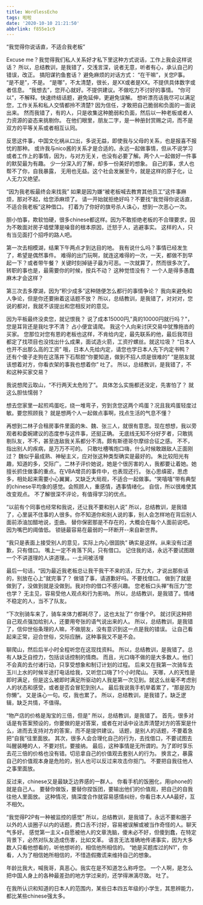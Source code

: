 ```yaml
---
title: WordlessEcho
tags: 啦啦
date: '2020-10-10 21:21:50'
abbrlink: f855e1c9
---
```

“我觉得你说话直，不适合我老板”
<!--more-->
Excuse me？我觉得我们私人关系好才私下里这种方式说话，工作上我会这样说话？
所以，总结教训，是我错了，交浅言深，说者无意，听者有心，承认自己的错误，改正。
搞阳谋钓鱼套话？
避免麻烦的对话方式：
“在干嘛”，关您P事。
“是不是”，不是。
“是哪”，不太清楚，很长，是XX或者是XX。不提供具体数字或者信息。
“我想去”，您开心就好。不提供建议。不做吃力不讨好的事情。
“你可以”，不解释。快速终结话题，避免延伸，更避免误解。
想听漂亮话我尽可以满足您，工作关系和私人交情都拎不清楚?
因为信任，才敢把自己脆弱和负面的一面说出来。
然而我错了，有的人，只是收集这种脆弱和负面，然后以一种老板或者人力资源的姿态来挑剔你。
在他们眼里，朋友二字，是一种册封赏赐之词，而不是双方的平等关系或者相互认同。

反思这件事，中国文化祸从口出，多说无益，即使我与父母的关系，也是报喜不报忧的那种。
或许我与nico酱的关系才是合适的。永远一起做事情，但从不说学习或者工作上的事情，因为，与对方无关，也没有必要了解。两个人一起做好一件事的默契最为有趣。
少一分深入的了解，却多一份美好的想象。
自己的事，求人也帮不了你，自我暴露， 无用也无益。这个社会发展至今，就是这样的原子化，让人无力又绝望。

“因为我老板最终会来找我”
如果是因为嫌“被老板喊去教育其他员工”这件事麻烦，那对不起，给您添麻烦了。
请一开始就拒绝好吗？不要找“我觉得你说话直，不适合我老板”这种借口。
打着为了你好的旗号杀人诛心，想到一次恶心一次。

胆小怕事，欺软怕硬，很多chinese都这样。因为不敢拒绝老板的不合理要求，因为不敢面对房子墙壁薄是噪音的根本原因，迁怒于人，逃避事实。
这样的人，只有当见面打个招呼的路人吧。

第一次去相模湖，结果下午两点才到达目的地。
我有说什么吗？事情已经发生了，希望是偶然事件。
难得的出门玩啊，就连这难得的一次，一天，都做不到早起一下？或者带午餐？
关键时刻掉链子最为可恶。一次就算了，然而很多次了。转职的事也是，最需要你的时候，按兵不动？
这种觉悟没有？
一个人是得多愚蠢麻木才会这样？

第三次去多摩湖，因为“积少成多”这种随便怎么都行的事情争论？
我向来避免和人争论，但是你还要揪着这话题不放？
所以，总结教训，是我错了，对对对，您说的都对，我就不该提出和您相反对的意见。

因为平板最终没卖您，就记恨我？
说了成本15000円,"真的10000円就行吗？"，您是耳背还是我吐字不清？
占小便宜请爬。
我这个人向来讨厌交易中犹豫拖沓的买家。
您那位对您有恩的老板也这样，不肯给内定，最先联系的他，最后我项目都定了找项目也没找出什么成果，面试造火箭，工资拧螺丝。就这垃圾？
“日本人也开不出那么高的工资”
哦，日本人先给内定，请您也学日本人先下内定书鸭？
还有个傻子走狗在这落井下石帮腔“你要知道，做到不招人烦是很难的”
“是朋友就该想着对方，你看衣架的事我也想着你”
吐了。
所以，总结教训，是我错了，不和这种买家交易？

我说想爬云取山，“不行两天太危险了”。
具体怎么实施都还没定，先害怕了？
就这么胆怯懦弱？

想去您家里一起煎鸡蛋吃，绕一堆弯子，穷到贪您这两个鸡蛋？况且我鸡蛋轻度过敏。要您照顾我？
就是想两个人一起做点事啊，找点生活的气息不懂？

再想到二林子合租房事件里面的朱、魏、张三人，就很有意思。现在想想，我以旁观者和委婉建议的态度参与这件事，还挺正确。
无底线无知不分好歹者，只敢挑剔队友，不不，甚至连敌我关系都分不清。颇有斯德哥尔摩综合征之感。
不不，指出别人的疾病，是万万不可的。
只敢吐槽嘴炮口嗨，什么时候敢跟敌人正面刚过？
魏似乎最成熟、神秘主义，应对张这种类型确实是最好的。
朱比较阳光有趣，知道的多，交际广。二林子评价她说，她是个很厉害的人，我都要让着她。她擅长抓住做事的重点。在VBA增员的事件中，也表现还行。
张心思缜密，思虑多，相处起来需要小心翼翼，又缺乏大局观，不适合一起做事。“笑嘻嘻”带有典型的chinese平均象的感觉。会照顾人，重感情，遇事情绪化。
自信，所以很难使其改变观点。
不了解很深不评论，有值得学习的优点。

“以前有个同事也经常和我说，还让我不要和别人说”
所以，总结教训，是我错了，心里装不住事的人很多。你不知道你和别人说的事，别人会怎样地在背后别人面前添油加醋地说，歪曲。
替你保密那是不存在的，大概会在每个人面前说吧。
因为嘴巴的阈值低。
锁链最容易在最弱的一环断开--来自新世界。

“我只是表面上接受别人的意见，实际上内心很固执”
确实是这样。从来没有过道歉，只有借口。
嘴上一定不肯落下风，只有借口。
记住我的话，永远不要试图跟一个不讲道理的人讲道理。。--土间被活埋

最后一句话，“因为最近我老板总让我干我干不来的活，压力大，才说出那些话的，别放在心上”就完事了？
做错了事，请道歉好吗。不要找借口。
做到了就是做到了，没做到就是没做到。我对你的借口不感兴趣。
您老板口头禅“有压力”您也学？
无主见，容易受他人观点和行为影响。
所以，总结教训，是我错了。情绪不稳定的人，当不了队友。

“下次别骑车来了，骑车来体力都耗尽了，这也太扯了”
你懂个P。
就讨厌这种把自己观点强加给别人，还要用夸张的语气说出来的人。
所以，总结教训，是我错了，信仰世俗条理的人嘛，不做朋友，没有意识到这一点是我的错误。
让自己看起来正常，迎合世俗，交际应酬，这种事我又不是不会。

聊爬山，然后后半小时全程听您在这现找资料。
所以，总结教训，是我错了。总有人缺乏自控力，包括谈话控制的情商。
而且，光口嗨不做的是大多数人。他们不会真的去付诸行动，只享受想象和制订计划的过程。
后来又在我第一次骑车去玉川上水的时候半途打电话给我，又听您口嗨了1个小时爬山。
天哪，人的天性是即时满足，但是这么被即时满足所驱动的人我是第一次见到。就这么丝毫不考虑别人的状态和感受，或者是否会冒犯到别人。
最后我说我手机举着累了，“那是因为你懒”。
又是诛心一句。哎，我也累了。
所以，总结教训，是我错了。缺乏逻辑，缺乏共情，不值得。

“物产店的价格是淘宝的三倍，但是”
所以，总结教训，是我错了。
首先，很多对话是有答案预设的，你要做的是对答案，或者在对话中设法弄清楚对方的答案是什么，进而去支持对方的答案，而不是提供建议。
话题，是别人的话题，不要着急把“自我”往里面放。
其次，很多人会合理化自己的行为，去找借口，不要试图去叫醒装睡的人，不要对抗，要接纳。
最后，这种事情是无所谓的。为了即时享乐去花三倍的价格也没有错。切忌拿自己的价值观去套别人的行为。
换言之，暴露自己的价值观本身是危险的，别人也可以反过来攻击你抠门。
不要把自我往他人之事里面放。

反过来，chinese又是最缺乏边界感的一群人。
你看手机的饭圈化，用iphone的就是自己人。
要替你做饭，要替你捏饭团，要输出他们的价值观，把自己的自我往他人里面放。
这种情况，搞深度合作就容易感情纠纷，你看日本人AA最好，互不相欠。

“我觉得P2P有一种被监控的感觉”
所以，总结教训，是我错了。永远不要和圈子以外的人谈圈子以内的话题，费口舌不讨好，容易被误解或被当作奇怪的人。聊天气多好。
感觉第一主义+自愿被他人的文章洗脑，傻未必不好，但傻到蠢，在特定背景下，必然对队友造成伤害，比如文革。
语言无法准确地传递事实，因为大多数人只看他想看的，听他想听的，相信他所相信的。
“她是买题库过的N1”，你看，人为了相信她所相信的，不惜造假撒谎来维持自己的想象。

年龄比我大，喊我哥，真恶心。我实在是不知道怎么称呼您。
一个人啊，是怎么把中国人身上的各种最差劲的地方学过来的，还学得淋漓尽致。
吐了。

在我所认识和知道的日本人的范围内，某些日本四五年级的小学生，其思辨能力，都比某些chinese强太多。








